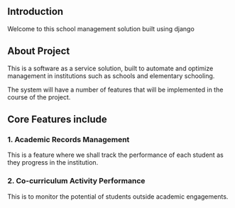 ## Introduction
Welcome to this school management solution built using django

## About Project
This is a software as a service solution, built to automate and optimize management in institutions such as schools and elementary schooling. 

The system will have a number of features that will be implemented in the course of the project.


## Core Features include 

### 1. Academic Records Management
This is a feature where we shall track the performance of each student as they progress in the institution. 

### 2. Co-curriculum Activity Performance
This is to monitor the potential of students outside academic engagements. 
